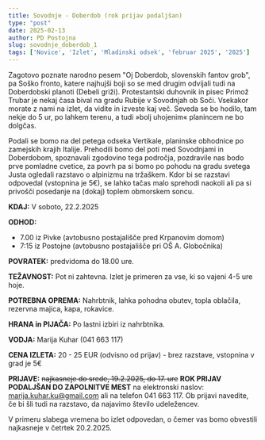 ```yaml
---
title: Sovodnje - Doberdob (rok prijav podaljšan)
type: "post"
date: 2025-02-13
author: PD Postojna
slug: sovodnje_doberdob_1
tags: ['Novice', 'Izlet', 'Mladinski odsek', 'februar 2025', '2025']
---
```


Zagotovo poznate narodno pesem "Oj Doberdob, slovenskih fantov grob", pa Soško fronto, katere najhujši boji so se med drugim odvijali tudi na Doberdobski planoti (Debeli griži). Protestantski duhovnik in pisec Primož Trubar je nekaj časa bival na gradu Rubije v Sovodnjah ob Soči. Vsekakor morate z nami na izlet, da vidite in izveste kaj več. Seveda se bo hodilo, tam nekje do 5 ur, po lahkem terenu, a tudi »bolj uhojenim« planincem ne bo dolgčas.

Podali se bomo na del petega odseka Vertikale, planinske obhodnice po zamejskih krajih Italije. Prehodili bomo del poti med Sovodnjami in Doberdobom, spoznavali zgodovino tega področja, pozdravile nas bodo prve pomladne cvetice, za povrh pa si bomo po pohodu na gradu svetega Justa ogledali razstavo o alpinizmu na tržaškem. Kdor bi se razstavi odpovedal (vstopnina je 5€), se lahko tačas malo sprehodi naokoli ali pa si privošči posedanje na (dokaj) toplem obmorskem soncu. 

**KDAJ:** V soboto, 22.2.2025

**ODHOD:** 
- 7.00 iz Pivke (avtobusno postajališče pred Krpanovim domom)
- 7:15 iz Postojne (avtobusno postajališče pri OŠ A. Globočnika) 

**POVRATEK:** predvidoma do 18.00 ure.

**TEŽAVNOST:** Pot ni zahtevna. Izlet je primeren za vse, ki so vajeni 4-5 ure hoje.

**POTREBNA OPREMA:** Nahrbtnik, lahka pohodna obutev, topla oblačila, rezervna majica, kapa, rokavice.

**HRANA in PIJAČA:** Po lastni izbiri iz nahrbtnika.

**VODJA:** Marija Kuhar (041 663 117)

**CENA IZLETA:** 20 - 25 EUR (odvisno od prijav) - brez razstave, vstopnina v grad je 5€ 

**PRIJAVE:** <strike>najkasneje do srede, 19.2.2025, do 17. ure</strike> **ROK PRIJAV PODALJŠAN DO ZAPOLNITVE MEST** na elektronski naslov: marija.kuhar.ku@gmail.com ali na telefon 041 663 117. Ob prijavi navedite, če bi šli tudi na razstavo, da najavimo število udeležencev.

V primeru slabega vremena bo izlet odpovedan, o čemer vas bomo obvestili najkasneje v četrtek 20.2.2025.
